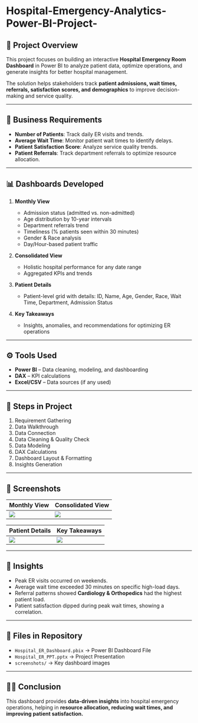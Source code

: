 # Hospital-Emergency-Analytics-Power-BI-Project-


## 📌 Project Overview
This project focuses on building an interactive **Hospital Emergency Room Dashboard** in Power BI to analyze patient data, optimize operations, and generate insights for better hospital management.

The solution helps stakeholders track **patient admissions, wait times, referrals, satisfaction scores, and demographics** to improve decision-making and service quality.

---

## 🎯 Business Requirements
- **Number of Patients**: Track daily ER visits and trends.
- **Average Wait Time**: Monitor patient wait times to identify delays.
- **Patient Satisfaction Score**: Analyze service quality trends.
- **Patient Referrals**: Track department referrals to optimize resource allocation.

---

## 📊 Dashboards Developed
1. **Monthly View**
   - Admission status (admitted vs. non-admitted)  
   - Age distribution by 10-year intervals  
   - Department referrals trend  
   - Timeliness (% patients seen within 30 minutes)  
   - Gender & Race analysis  
   - Day/Hour-based patient traffic  

2. **Consolidated View**
   - Holistic hospital performance for any date range  
   - Aggregated KPIs and trends  

3. **Patient Details**
   - Patient-level grid with details: ID, Name, Age, Gender, Race, Wait Time, Department, Admission Status  

4. **Key Takeaways**
   - Insights, anomalies, and recommendations for optimizing ER operations  

---

## ⚙️ Tools Used
- **Power BI** – Data cleaning, modeling, and dashboarding  
- **DAX** – KPI calculations  
- **Excel/CSV** – Data sources (if any used)  

---

## 🚀 Steps in Project
1. Requirement Gathering  
2. Data Walkthrough  
3. Data Connection  
4. Data Cleaning & Quality Check  
5. Data Modeling  
6. DAX Calculations  
7. Dashboard Layout & Formatting  
8. Insights Generation  

---

## 📸 Screenshots
| Monthly View | Consolidated View |
|--------------|------------------|
| ![](screenshots/monthly_view.png) | ![](screenshots/consolidated_view.png) |

| Patient Details | Key Takeaways |
|-----------------|---------------|
| ![](screenshots/patient_details.png) | ![](screenshots/key_takeaways.png) |

---

## 🧾 Insights
- Peak ER visits occurred on weekends.  
- Average wait time exceeded 30 minutes on specific high-load days.  
- Referral patterns showed **Cardiology & Orthopedics** had the highest patient load.  
- Patient satisfaction dipped during peak wait times, showing a correlation.  

---

## 📂 Files in Repository
- `Hospital_ER_Dashboard.pbix` → Power BI Dashboard File  
- `Hospital_ER_PPT.pptx` → Project Presentation  
- `screenshots/` → Key dashboard images  

---

## 👨‍⚕️ Conclusion
This dashboard provides **data-driven insights** into hospital emergency operations, helping in **resource allocation, reducing wait times, and improving patient satisfaction.**
